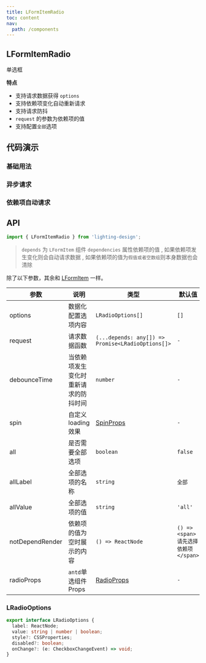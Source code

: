 ```yaml
---
title: LFormItemRadio
toc: content
nav:
  path: /components
---
```


## LFormItemRadio

单选框

**特点**

- 支持请求数据获得 `options`
- 支持依赖项变化自动重新请求
- 支持请求防抖
- `request` 的参数为依赖项的值
- 支持配置`全部`选项

## 代码演示

### 基础用法

<code src='./demos/Demo1.tsx'></code>

### 异步请求

<code src='./demos/Demo2.tsx'></code>

### 依赖项自动请求

<code src='./demos/Demo3.tsx'></code>

## API

```ts
import { LFormItemRadio } from 'lighting-design';
```

> `depends` 为 `LFormItem` 组件 `dependencies` 属性依赖项的值 , 如果依赖项发生变化则会自动请求数据 , 如果依赖项的值为`假值或者空数组`则本身数据也会清除

除了以下参数，其余和 [LFormItem](/components/form-item) 一样。

| 参数            | 说明                                 | 类型                                                         | 默认值                              |
| --------------- | ------------------------------------ | ------------------------------------------------------------ | ----------------------------------- |
| options         | 数据化配置选项内容                   | `LRadioOptions[]`                                            | `[]`                                |
| request         | 请求数据函数                         | `(...depends: any[]) => Promise<LRadioOptions[]>`            | `-`                                 |
| debounceTime    | 当依赖项发生变化时重新请求的防抖时间 | `number`                                                     | `-`                                 |
| spin            | 自定义 loading 效果                  | [SpinProps](https://4x.ant.design/components/spin-cn/#API)   | `-`                                 |
| all             | 是否需要全部选项                     | `boolean `                                                   | `false`                             |
| allLabel        | 全部选项的名称                       | `string `                                                    | `全部`                              |
| allValue        | 全部选项的值                         | `string`                                                     | `'all'`                             |
| notDependRender | 依赖项的值为空时展示的内容           | `() => ReactNode`                                            | `() => <span>请先选择依赖项</span>` |
| radioProps      | `antd`单选组件 Props                 | [RadioProps](https://4x.ant.design/components/radio-cn/#API) | `-`                                 |

### LRadioOptions

```ts
export interface LRadioOptions {
  label: ReactNode;
  value: string | number | boolean;
  style?: CSSProperties;
  disabled?: boolean;
  onChange?: (e: CheckboxChangeEvent) => void;
}
```
